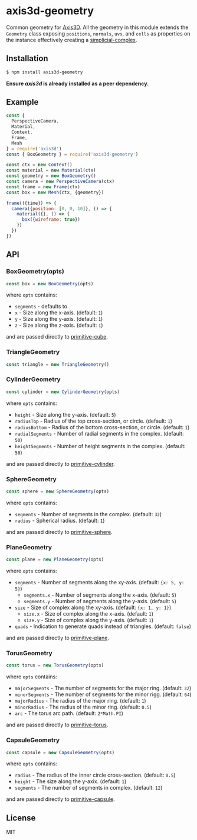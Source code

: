 axis3d-geometry
===============

Common geometry for [Axis3D](https://github.com/littlstar/axis3d). All
the geometry in this module extends the `Geometry` class exposing
`positions`, `normals`, `uvs`, and `cells` as properties on the
instance effectively creating a
[simplicial-complex](https://github.com/mikolalysenko/simplicial-complex).

## Installation

```sh
$ npm install axis3d-geometry
```

**Ensure *axis3d* is already installed as a peer dependency.**

## Example

```javascript
const {
  PerspectiveCamera,
  Material,
  Context,
  Frame,
  Mesh
} = require('axis3d')
const { BoxGeometry } = require('axis3d-geometry')

const ctx = new Context()
const material = new Material(ctx)
const geometry = new BoxGeometry()
const camera = new PerspectiveCamera(ctx)
const frame = new Frame(ctx)
const box = new Mesh(ctx, {geometry})

frame(({time}) => {
  camera({position: [0, 0, 10]}, () => {
    material({}, () => {
      box({wireframe: true})
    })
  })
})
```

## API

### BoxGeometry(opts)

```js
const box = new BoxGeometry(opts)
```

where `opts` contains:

* `segments` - defaults to
* `x` - Size along the x-axis. (default: `1`)
* `y` - Size along the y-axis. (default: `1`)
* `z` - Size along the z-axis. (default: `1`)

and are passed directly to
[primitive-cube](https://github.com/vorg/primitive-cube).

### TriangleGeometry

```js
const triangle = new TriangleGeometry()
```

### CylinderGeometry

```js
const cylinder = new CylinderGeometry(opts)
```

where `opts` contains:

* `height` - Size along the y-axis. (default: `5`)
* `radiusTop` - Radius of the top cross-section, or circle. (default: `1`)
* `radiusBottom` - Radius of the bottom cross-section, or circle. (default: `1`)
* `radialSegments` - Number of radial segments in the complex. (default: `50`)
* `heightSegments` - Number of height segments in the complex. (default: `50`)

and are passed directly to
[primitive-cylinder](https://github.com/ataber/primitive-cylinder).

### SphereGeometry

```js
const sphere = new SphereGeometry(opts)
```

where `opts` contains:

* `segments` - Number of segments in the complex. (default: `32`)
* `radius` - Spherical radius. (default: `1`)

and are passed directly to
[primitive-sphere](https://github.com/glo-js/primitive-sphere).

### PlaneGeometry

```js
const plane = new PlaneGeometry(opts)
```

where `opts` contains:

* `segments` - Number of segments along the xy-axis. (default: `{x: 5, y: 5}`)
  * `segments.x` - Number of segments along the x-axis. (default: `5`)
  * `segments.y` - Number of segments along the y-axis. (default: `5`)
* `size` - Size of complex along the xy-axis. (default: `{x: 1, y: 1}`)
  * `size.x` - Size of complex along the x-axis. (default: `1`)
  * `size.y` - Size of complex along the y-axis. (default: `1`)
* `quads` - Indication to generate quads instead of triangles. (default: `false`)

and are passed directly to
[primitive-plane](https://github.com/vorg/primitive-plane).

### TorusGeometry

```js
const torus = new TorusGeometry(opts)
```

where `opts` contains:

* `majorSegments` - The number of segments for the major ring. (default: `32`)
* `minorSegments` - The number of segments for the minor rigg. (default: `64`)
* `majorRadius` - The radius of the major ring. (default: `1`)
* `minorRadius` - The radius of the minor ring. (default: `0.5`)
* `arc` - The torus arc path. (default: `2*Math.PI`)

and are passed directly to
[primitive-torus](https://github.com/glo-js/primitive-torus).

### CapsuleGeometry

```js
const capsule = new CapsuleGeometry(opts)
```

where `opts` contains:

* `radius` - The radius of the inner circle cross-section. (default: `0.5`)
* `height` - The size along the y-axix. (default: `1`)
* `segments` - The number of segments in complex. (default: `12`)

and are passed directly to
[primitive-capsule](https://github.com/vorg/primitive-capsule).

## License

MIT
